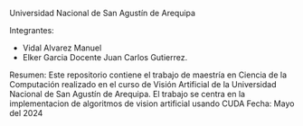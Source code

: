 
Universidad Nacional de San Agustín de Arequipa

Integrantes:
* Vidal Alvarez Manuel
* Elker Garcia
Docente Juan Carlos Gutierrez.

Resumen:
Este repositorio contiene el trabajo de maestría en Ciencia de la Computación realizado en el curso de Visión Artificial de la Universidad Nacional de San Agustín de Arequipa. El trabajo se centra en la implementacion de algoritmos de vision artificial usando CUDA
Fecha: Mayo del 2024
